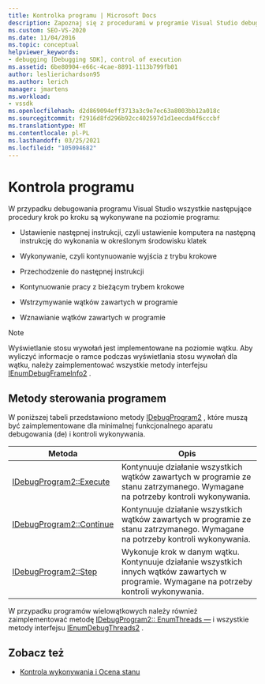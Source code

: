 ```yaml
---
title: Kontrolka programu | Microsoft Docs
description: Zapoznaj się z procedurami w programie Visual Studio debugowaniem, które występują na poziomie programu, takich jak wykonywanie, krokowe, kontynuowanie i wstrzymywanie/wznawianie wątków.
ms.custom: SEO-VS-2020
ms.date: 11/04/2016
ms.topic: conceptual
helpviewer_keywords:
- debugging [Debugging SDK], control of execution
ms.assetid: 6be80904-e66c-4cae-8891-1113b799fb01
author: leslierichardson95
ms.author: lerich
manager: jmartens
ms.workload:
- vssdk
ms.openlocfilehash: d2d869094eff3713a3c9e7ec63a8003bb12a018c
ms.sourcegitcommit: f2916d8fd296b92cc402597d1d1eecda4f6cccbf
ms.translationtype: MT
ms.contentlocale: pl-PL
ms.lasthandoff: 03/25/2021
ms.locfileid: "105094682"
---
```

# <a name="program-control"></a>Kontrola programu
W przypadku debugowania programu Visual Studio wszystkie następujące procedury krok po kroku są wykonywane na poziomie programu:

- Ustawienie następnej instrukcji, czyli ustawienie komputera na następną instrukcję do wykonania w określonym środowisku klatek

- Wykonywanie, czyli kontynuowanie wyjścia z trybu krokowe

- Przechodzenie do następnej instrukcji

- Kontynuowanie pracy z bieżącym trybem krokowe

- Wstrzymywanie wątków zawartych w programie

- Wznawianie wątków zawartych w programie

> [!NOTE]
> Wyświetlanie stosu wywołań jest implementowane na poziomie wątku. Aby wyliczyć informacje o ramce podczas wyświetlania stosu wywołań dla wątku, należy zaimplementować wszystkie metody interfejsu [IEnumDebugFrameInfo2](../../extensibility/debugger/reference/ienumdebugframeinfo2.md) .

## <a name="methods-of-program-control"></a>Metody sterowania programem
 W poniższej tabeli przedstawiono metody [IDebugProgram2](../../extensibility/debugger/reference/idebugprogram2.md) , które muszą być zaimplementowane dla minimalnej funkcjonalnego aparatu debugowania (de) i kontroli wykonywania.

|Metoda|Opis|
|------------|-----------------|
|[IDebugProgram2::Execute](../../extensibility/debugger/reference/idebugprogram2-execute.md)|Kontynuuje działanie wszystkich wątków zawartych w programie ze stanu zatrzymanego. Wymagane na potrzeby kontroli wykonywania.|
|[IDebugProgram2::Continue](../../extensibility/debugger/reference/idebugprogram2-continue.md)|Kontynuuje działanie wszystkich wątków zawartych w programie ze stanu zatrzymanego. Wymagane na potrzeby kontroli wykonywania.|
|[IDebugProgram2::Step](../../extensibility/debugger/reference/idebugprogram2-step.md)|Wykonuje krok w danym wątku. Kontynuuje działanie wszystkich innych wątków zawartych w programie. Wymagane na potrzeby kontroli wykonywania.|

 W przypadku programów wielowątkowych należy również zaimplementować metodę [IDebugProgram2:: EnumThreads —](../../extensibility/debugger/reference/idebugprogram2-enumthreads.md) i wszystkie metody interfejsu [IEnumDebugThreads2](../../extensibility/debugger/reference/ienumdebugthreads2.md) .

## <a name="see-also"></a>Zobacz też
- [Kontrola wykonywania i Ocena stanu](../../extensibility/debugger/execution-control-and-state-evaluation.md)
